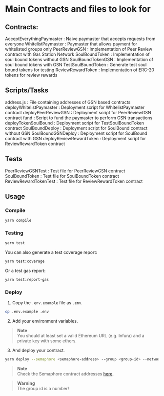 # Main Contracts and files to look for
## Contracts:
AcceptEverythingPaymaster : Naive paymaster that accepts requests from everyone
WhitelistPaymaster : Paymaster that allows payment for whitelisted groups only
PeerReviewGSN : Implementation of Peer Review contract with Gas Station Network
SoulBoundToken : Implementation of soul bound tokens without GSN
SoulBoundTokenGSN : Implementation of soul bound tokens with GSN
TestSoulBoundToken : Generate test soul bound tokens for testing
ReviewRewardToken : Implementation of ERC-20 tokens for review rewards

## Scripts/Tasks
address.js : File containing addresses of GSN based contracts
deployWhitelistPaymaster : Deployment script for WhitelistPaymaster contract
deployPeerReviewGSN : Deployment script for PeerReviewGSN contract
fund : Script to fund the paymaster to perform GSN transactions
deployTokenSoulBound : Deployment script for TestSoulBoundToken contract
SoulBoundDeploy : Deployment script for SoulBound contract without GSN
SoulBoundGSNDeploy : Deployment script for SoulBound contract with GSN
deployReviewRewardToken : Deployment script for ReviewRewardToken contract


## Tests
PeerReviewGSNTest : Test file for PeerReviewGSN contract
SoulBoundToken : Test file for SoulBoundToken contract
ReviewRewardTokenTest : Test file for ReviewRewardToken contract

## Usage

### Compile

```bash
yarn compile
```

### Testing

```bash
yarn test
```

You can also generate a test coverage report:

```bash
yarn test:coverage
```

Or a test gas report:

```bash
yarn test:report-gas
```

### Deploy

1. Copy the `.env.example` file as `.env`.

```bash
cp .env.example .env
```

2. Add your environment variables.

> **Note**  
> You should at least set a valid Ethereum URL (e.g. Infura) and a private key with some ethers.

3. And deploy your contract.

```bash
yarn deploy --semaphore <semaphore-address> --group <group-id> --network goerli
```

> **Note**  
> Check the Semaphore contract addresses [here](https://semaphore.appliedzkp.org/docs/deployed-contracts#semaphore).

> **Warning**  
> The group id is a number!
